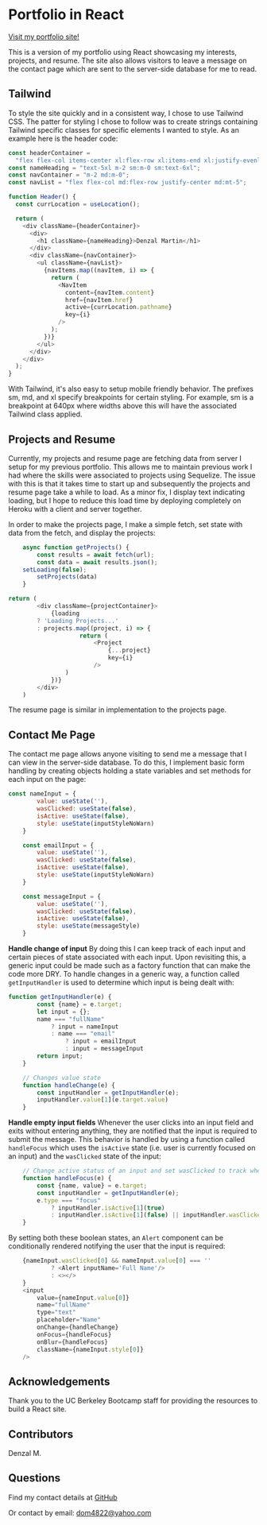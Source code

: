 # Portfolio in React

[Visit my portfolio site!](https://dmartin4820.github.io/)

This is a version of my portfolio using React showcasing my interests, projects, and resume. The site also allows visitors to leave a message on the contact page which are sent to the server-side database for me to read.

## Tailwind

To style the site quickly and in a consistent way, I chose to use Tailwind CSS. The patter for styling I chose to follow was to create strings containing Tailwind specific classes for specific elements I wanted to style. As an example here is the header code:

```javascript
const headerContainer =
  "flex flex-col items-center xl:flex-row xl:items-end xl:justify-evenly bg-green-300 sm:p-10 text-white";
const nameHeading = "text-5xl m-2 sm:m-0 sm:text-6xl";
const navContainer = "m-2 md:m-0";
const navList = "flex flex-col md:flex-row justify-center md:mt-5";
```

```javascript
function Header() {
  const currLocation = useLocation();

  return (
    <div className={headerContainer}>
      <div>
        <h1 className={nameHeading}>Denzal Martin</h1>
      </div>
      <div className={navContainer}>
        <ul className={navList}>
          {navItems.map((navItem, i) => {
            return (
              <NavItem
                content={navItem.content}
                href={navItem.href}
                active={currLocation.pathname}
                key={i}
              />
            );
          })}
        </ul>
      </div>
    </div>
  );
}
```

With Tailwind, it's also easy to setup mobile friendly behavior. The prefixes sm, md, and xl specify breakpoints for certain styling. For example, sm is a breakpoint at 640px where widths above this will have the associated Tailwind class applied.

## Projects and Resume

Currently, my projects and resume page are fetching data from server I setup for my previous portfolio. This allows me to maintain previous work I had where the skills were associated to projects using Sequelize. The issue with this is that it takes time to start up and subsequently the projects and resume page take a while to load. As a minor fix, I display text indicating loading, but I hope to reduce this load time by deploying completely on Heroku with a client and server together.

In order to make the projects page, I make a simple fetch, set state with data from the fetch, and display the projects:

```javascript
	async function getProjects() {
		const results = await fetch(url);
		const data = await results.json();
    setLoading(false);
		setProjects(data)
	}
```

```javascript
return (
		<div className={projectContainer}>
			{loading 
        ? 'Loading Projects...' 
        : projects.map((project, i) => {
				    return (
				    	<Project
				    		{...project}
				    		key={i}
				    	/>
				)
			})}
		</div>
	)
```

The resume page is similar in implementation to the projects page.

## Contact Me Page

The contact me page allows anyone visiting to send me a message that I can view in the server-side database. To do this, I implement basic form handling by creating objects holding a state variables and set methods for each input on the page:

```javascript
const nameInput = {
		value: useState(''),
		wasClicked: useState(false),
		isActive: useState(false),
		style: useState(inputStyleNoWarn)
	}

	const emailInput = {
		value: useState(''),
		wasClicked: useState(false),
		isActive: useState(false),
		style: useState(inputStyleNoWarn)
	}

	const messageInput = {
		value: useState(''),
		wasClicked: useState(false),
		isActive: useState(false),
		style: useState(messageStyle)
	}
```

**Handle change of input**
By doing this I can keep track of each input and certain pieces of state associated with each input. Upon revisiting this, a generic input could be made such as a factory function that can make the code more DRY. To handle changes in a generic way, a function called `getInputHandler` is used to determine which input is being dealt with:

```javascript
function getInputHandler(e) {
		const {name} = e.target;
		let input = {};	
		name === "fullName" 
			? input = nameInput
			: name === "email" 
				? input = emailInput
				: input = messageInput
		return input;	
	}

	// Changes value state 
	function handleChange(e) {
		const inputHandler = getInputHandler(e);
		inputHandler.value[1](e.target.value)
	}
```

**Handle empty input fields**
Whenever the user clicks into an input field and exits without entering anything, they are notified that the input is required to submit the message. This behavior is handled by using a function called `handleFocus` which uses the `isActive` state (i.e. user is currently focused on an input) and the `wasClicked` state of the input:

```javascript
	// Change active status of an input and set wasClicked to track whether error is displayed
	function handleFocus(e) {
		const {name, value} = e.target;
		const inputHandler = getInputHandler(e);
		e.type === "focus" 
			? inputHandler.isActive[1](true)
			: inputHandler.isActive[1](false) || inputHandler.wasClicked[1](true);
	}
  ```

 By setting both these boolean states, an `Alert` component can be conditionally rendered notifying the user that the input is required:

```javascript
	{nameInput.wasClicked[0] && nameInput.value[0] === ''
			? <Alert inputName='Full Name'/> 
			: <></>
	}
	<input 
		value={nameInput.value[0]} 
		name="fullName" 
		type="text" 
		placeholder="Name" 
		onChange={handleChange} 
		onFocus={handleFocus}
		onBlur={handleFocus}
		className={nameInput.style[0]}
	/>
```

## Acknowledgements

Thank you to the UC Berkeley Bootcamp staff for providing the resources to build a React site.

## Contributors

Denzal M.

## Questions

Find my contact details at [GitHub](https://github.com/dmartin4820)

Or contact by email: dom4822@yahoo.com
